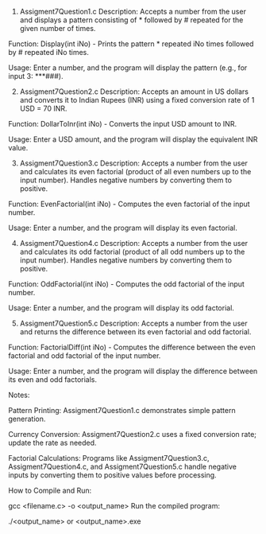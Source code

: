 1. Assigment7Question1.c
Description: Accepts a number from the user and displays a pattern consisting of * followed by # repeated for the given number of times.

Function: Display(int iNo) - Prints the pattern * repeated iNo times followed by # repeated iNo times.

Usage: Enter a number, and the program will display the pattern (e.g., for input 3: ***###).

2. Assigment7Question2.c
Description: Accepts an amount in US dollars and converts it to Indian Rupees (INR) using a fixed conversion rate of 1 USD = 70 INR.

Function: DollarToInr(int iNo) - Converts the input USD amount to INR.

Usage: Enter a USD amount, and the program will display the equivalent INR value.

3. Assigment7Question3.c
Description: Accepts a number from the user and calculates its even factorial (product of all even numbers up to the input number). Handles negative numbers by converting them to positive.

Function: EvenFactorial(int iNo) - Computes the even factorial of the input number.

Usage: Enter a number, and the program will display its even factorial.

4. Assigment7Question4.c
Description: Accepts a number from the user and calculates its odd factorial (product of all odd numbers up to the input number). Handles negative numbers by converting them to positive.

Function: OddFactorial(int iNo) - Computes the odd factorial of the input number.

Usage: Enter a number, and the program will display its odd factorial.

5. Assigment7Question5.c
Description: Accepts a number from the user and returns the difference between its even factorial and odd factorial.

Function: FactorialDiff(int iNo) - Computes the difference between the even factorial and odd factorial of the input number.

Usage: Enter a number, and the program will display the difference between its even and odd factorials.

Notes:

Pattern Printing: Assigment7Question1.c demonstrates simple pattern generation.

Currency Conversion: Assigment7Question2.c uses a fixed conversion rate; update the rate as needed.

Factorial Calculations: Programs like Assigment7Question3.c, Assigment7Question4.c, and Assigment7Question5.c handle negative inputs by converting them to positive values before processing.

How to Compile and Run:

gcc <filename.c> -o <output_name>
Run the compiled program:

./<output_name> or <output_name>.exe
